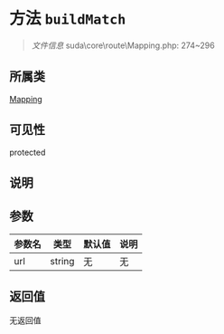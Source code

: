 # 方法 `buildMatch`

> *文件信息* suda\core\route\Mapping.php: 274~296

## 所属类 

[Mapping](../Mapping.md)

## 可见性

 protected 

## 说明



## 参数


| 参数名 | 类型 | 默认值 | 说明 |
|--------|-----|-------|-------|
| url |  string | 无 | 无 |



## 返回值

无返回值
